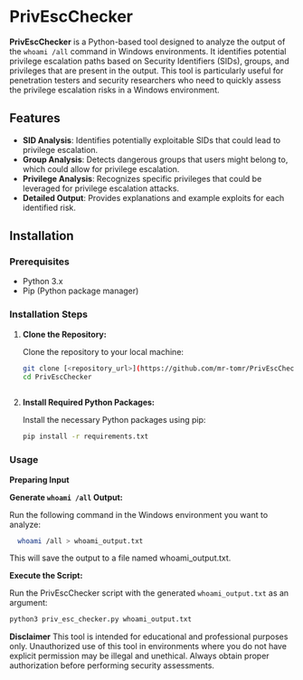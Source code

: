 # PrivEscChecker

**PrivEscChecker** is a Python-based tool designed to analyze the output of the `whoami /all` command in Windows environments. It identifies potential privilege escalation paths based on Security Identifiers (SIDs), groups, and privileges that are present in the output. This tool is particularly useful for penetration testers and security researchers who need to quickly assess the privilege escalation risks in a Windows environment.

## Features

- **SID Analysis**: Identifies potentially exploitable SIDs that could lead to privilege escalation.
- **Group Analysis**: Detects dangerous groups that users might belong to, which could allow for privilege escalation.
- **Privilege Analysis**: Recognizes specific privileges that could be leveraged for privilege escalation attacks.
- **Detailed Output**: Provides explanations and example exploits for each identified risk.

## Installation

### Prerequisites

- Python 3.x
- Pip (Python package manager)

### Installation Steps

1. **Clone the Repository:**

   Clone the repository to your local machine:

   ```bash
   git clone [<repository_url>](https://github.com/mr-tomr/PrivEscChecker.git)
   cd PrivEscChecker
  
2. **Install Required Python Packages:**

   Install the necessary Python packages using pip:

     ```bash
    pip install -r requirements.txt
     ```

### Usage

**Preparing Input**

**Generate `whoami /all` Output:**

Run the following command in the Windows environment you want to analyze:

  ```bash
    whoami /all > whoami_output.txt
  ```
This will save the output to a file named whoami_output.txt.

**Execute the Script:**

Run the PrivEscChecker script with the generated `whoami_output.txt` as an argument:

  ```bash
  python3 priv_esc_checker.py whoami_output.txt
  ```
**Disclaimer**
This tool is intended for educational and professional purposes only. Unauthorized use of this tool in environments where you do not have explicit permission may be illegal and unethical. Always obtain proper authorization before performing security assessments.
